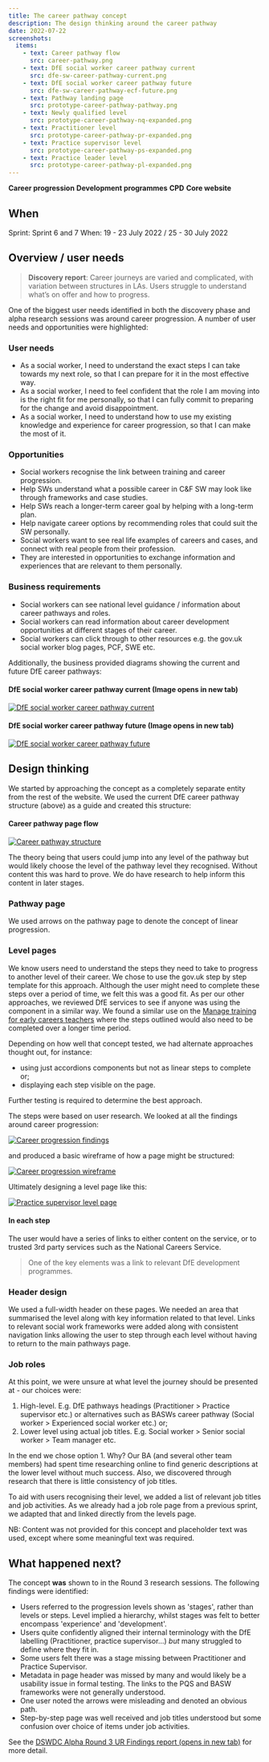 ```yaml
---
title: The career pathway concept
description: The design thinking around the career pathway
date: 2022-07-22
screenshots:
  items:
    - text: Career pathway flow
      src: career-pathway.png
    - text: DfE social worker career pathway current
      src: dfe-sw-career-pathway-current.png
    - text: DfE social worker career pathway future
      src: dfe-sw-career-pathway-ecf-future.png
    - text: Pathway landing page
      src: prototype-career-pathway-pathway.png
    - text: Newly qualified level
      src: prototype-career-pathway-nq-expanded.png
    - text: Practitioner level
      src: prototype-career-pathway-pr-expanded.png
    - text: Practice supervisor level
      src: prototype-career-pathway-ps-expanded.png
    - text: Practice leader level
      src: prototype-career-pathway-pl-expanded.png
---
```


<strong class="govuk-tag govuk-tag--purple">Career progression</strong>&nbsp;<strong class="govuk-tag govuk-tag--blue">Development programmes</strong>&nbsp;<strong class="govuk-tag govuk-tag--pink">CPD</strong>&nbsp;<strong class="govuk-tag govuk-tag--turquoise">Core website</strong>

## When
Sprint: Sprint 6 and 7
When: 19 - 23 July 2022 / 25 - 30 July 2022

## Overview / user needs

> **Discovery report**: Career journeys are varied and complicated, with variation between structures in LAs. Users struggle to understand what’s on offer and how to progress.

One of the biggest user needs identified in both the discovery phase and alpha research sessions was around career progression. A number of user needs and opportunities were highlighted:

### User needs
- As a social worker, I need to understand the exact steps I can take towards my next role, so that I can prepare for it in the most effective way.
- As a social worker, I need to feel confident that the role I am moving into is the right fit for me personally,	so that I can fully commit to preparing for the change and avoid disappointment.
- As a social worker, I need to understand how to use my existing knowledge and experience for career progression, so that I can make the most of it.

### Opportunities
- Social workers recognise the link between training and career progression.
- Help SWs understand what a possible career in C&F SW may look like through frameworks and case studies.
- Help SWs reach a longer-term career goal by helping with a long-term plan.
- Help navigate career options by recommending roles that could suit the SW personally.
- Social workers want to see real life examples of careers and cases, and connect with real people from their profession.
- They are interested in opportunities to exchange information and experiences that are relevant to them personally.

### Business requirements
- Social workers can see national level guidance / information about career pathways and roles.
- Social workers can read information about career development opportunities at different stages of their career.
- Social workers can click through to other resources e.g. the gov.uk social worker blog pages, PCF, SWE etc.

Additionally, the business provided diagrams showing the current and future DfE career pathways:

#### DfE social worker career pathway current <span class="govuk-body-m">(Image opens in new tab)</span>
<a href="dfe-sw-career-pathway-current.png" target="_blank">![DfE social worker career pathway current](dfe-sw-career-pathway-current.png "DfE social worker career pathway current")</a>

#### DfE social worker career pathway future <span class="govuk-body-m">(Image opens in new tab)</span>
<a href="dfe-sw-career-pathway-ecf-future.png" target="_blank">![DfE social worker career pathway future](dfe-sw-career-pathway-ecf-future.png "DfE social worker career pathway future")</a>

## Design thinking
We started by approaching the concept as a completely separate entity from the rest of the website. We used the current DfE career pathway structure (above) as a guide and created this structure:

#### Career pathway page flow
<a href="career-pathway.png" target="_blank">![Career pathway structure](career-pathway.png "Career pathway structure")</a>

The theory being that users could jump into any level of the pathway but would likely choose the level of the pathway level they recognised. Without content this was hard to prove. We do have research to help inform this content in later stages.

### Pathway page
We used arrows on the pathway page to denote the concept of linear progression.

### Level pages
We know users need to understand the steps they need to take to progress to another level of their career. We chose to use the gov.uk step by step template for this approach. Although the user might need to complete these steps over a period of time, we felt this was a good fit. As per our other approaches, we reviewed DfE services to see if anyone was using the component in a similar way. We found a similar use on the <a href="https://manage-training-for-early-career-teachers.education.gov.uk/" target="_blank">Manage training for early careers teachers</a> where the steps outlined would also need to be completed over a longer time period.

Depending on how well that concept tested, we had alternate approaches thought out, for instance:
- using just accordions components but not as linear steps to complete or;
- displaying each step visible on the page.

Further testing is required to determine the best approach.

The steps were based on user research. We looked at all the findings around career progression:

<a href="career-pathway-findings-summary.png" target="_blank">![Career progression findings](career-pathway-findings-summary.png "Career progression findings")</a>

and produced a basic wireframe of how a page might be structured:

<a href="career-pathway-basic-wireframe.png" target="_blank">![Career progression wireframe](career-pathway-basic-wireframe.png "Career progression wireframe")</a>

Ultimately designing a level page like this:

<a href="prototype-career-pathway-ps-expanded.png" target="_blank">![Practice supervisor level page](prototype-career-pathway-ps-expanded.png "Practice supervisor level page")</a>

#### In each step
The user would have a series of links to either content on the service, or to trusted 3rd party services such as the National Careers Service.

> One of the key elements was a link to relevant DfE development programmes.

### Header design
We used a full-width header on these pages. We needed an area that summarised the level along with key information related to that level. Links to relevant social work frameworks were added along with consistent navigation links allowing the user to step through each level without having to return to the main pathways page.

### Job roles
At this point, we were unsure at what level the journey should be presented at - our choices were:

1. High-level. E.g.
DfE pathways headings (Practitioner > Practice supervisor etc.) or alternatives such as BASWs career pathway (Social worker > Experienced social worker etc.) or;
2. Lower level using actual job titles. E.g.
Social worker > Senior social worker > Team manager etc.

In the end we chose option 1. Why? Our BA (and several other team members) had spent time researching online to find generic descriptions at the lower level without much success. Also, we discovered through research that there is little consistency of job titles.

To aid with users recognising their level, we added a list of relevant job titles and job activities. As we already had a job role page from a previous sprint, we adapted that and linked directly from the levels page.

NB: Content was not provided for this concept and placeholder text was used, except where some meaningful text was required.

## What happened next?
The concept **was** shown to in the Round 3 research sessions. The following findings were identified:

- Users referred to the progression levels shown as 'stages', rather than levels or steps. Level implied a hierarchy, whilst stages was felt to better encompass 'experience' and 'development'.
- Users quite confidently aligned their internal terminology with the DfE labelling (Practitioner, practice supervisor...) *but* many struggled to define where they fit in.
- Some users felt there was a stage missing between Practitioner and Practice Supervisor.
- Metadata in page header was missed by many and would likely be a usability issue in formal testing. The links to the PQS and BASW frameworks were not generally understood.
- One user noted the arrows were misleading and denoted an obvious path.
- Step-by-step page was well received and job titles understood but some confusion over choice of items under job activities.

See the <a href="https://docs.google.com/presentation/d/11MnqvxkWeXfDxY2RkGzq6dtJ_T--K1YTAgiP6yfRmR8/edit?usp=sharing" target="_blank">DSWDC Alpha Round 3 UR Findings report (opens in new tab)</a> for more detail.
